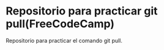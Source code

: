 # Repositorio para practicar git pull(FreeCodeCamp)
Repositorio para practicar el comando git pull.
